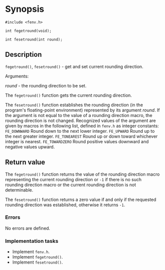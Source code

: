 # Synopsis

`#include <fenv.h>`

`int fegetround(void);`

`int fesetround(int round);`

## Description

`fegetround()`, `fesetround()` - get and set current rounding direction.

Arguments:

_round_ - the rounding direction to be set.

The `fegetround()` function gets the current rounding direction.

The `fesetround()` function establishes the rounding direction (in the program's floating-point environment) represented
by its argument _round_. If the argument is not equal to the value of a rounding direction macro, the
rounding direction is not changed. Recognized values of the argument are given by macros in the following list,
defined in `fenv.h` as integer constants:
`FE_DOWNWARD` Round down to the next lower integer.
`FE_UPWARD`   Round up to the next greater integer.
`FE_TONEAREST` Round up or down toward whichever integer is nearest.
`FE_TOWARDZERO` Round positive values downward and negative values upward.

## Return value

The `fegetround()` function returns the value of the rounding direction macro representing the current rounding
direction or `-1` if there is no such rounding direction macro or the current rounding direction is not determinable.

The `fesetround()` function returns a zero value if and only if the requested rounding direction was established,
otherwise it returns `-1`.

### Errors

No errors are defined.

### Implementation tasks

* Implement `fenv.h`.
* Implement `fegetround()`.
* Implement `fesetround()`.
